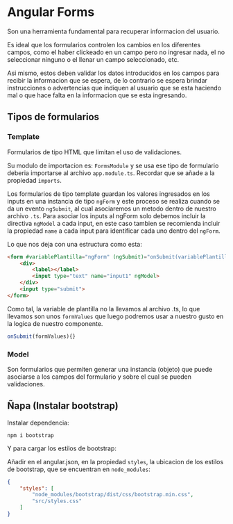 # Angular Forms

Son una herramienta fundamental para recuperar informacion del usuario.

Es ideal que los formularios controlen los cambios en los diferentes campos, como el haber clickeado en un campo pero no ingresar nada, el no seleccionar ninguno o el llenar un campo seleccionado, etc.

Asi mismo, estos deben validar los datos introducidos en los campos para recibir la informacion que se espera, de lo contrario se espera brindar instrucciones o advertencias que indiquen al usuario que se esta haciendo mal o que hace falta en la informacion que se esta ingresando.

## Tipos de formularios

### Template

Formularios de tipo HTML que limitan el uso de validaciones.

Su modulo de importacion es: `FormsModule`  y se usa ese tipo de formulario deberia importarse al archivo `app.module.ts`. Recordar que se añade a la propiedad `imports`.

Los formularios de tipo template guardan los valores ingresados en los inputs en una instancia de tipo `ngForm` y este proceso se realiza cuando se da un evento `ngSubmit`, al cual asociaremos un metodo dentro de nuestro archivo `.ts`. Para asociar los inputs al ngForm solo debemos incluir la directiva `ngModel` a cada input, en este caso tambien se recomienda incluir la propiedad `name` a cada input para identificar cada uno dentro del `ngForm`.

Lo que nos deja con una estructura como esta:

```html
<form #variablePlantilla="ngForm" (ngSubmit)="onSubmit(variablePlantilla.value)">
    <div>
        <label></label>
        <input type="text" name="input1" ngModel>
    </div>
    <input type="submit">
</form>
```

Como tal, la variable de plantilla no la llevamos al archivo .ts, lo que llevamos son unos `formValues` que luego podremos usar a nuestro gusto en la logica de nuestro componente.

```typescript
onSubmit(formValues){}
```

### Model

Son formularios que permiten generar una instancia (objeto) que puede asociarse a los campos del formulario y sobre el cual se pueden validaciones.

## Ñapa (Instalar bootstrap)

Instalar dependencia:

```cli
npm i bootstrap
```

Y para cargar los estilos de bootstrap:

Añadir en el angular.json, en la propiedad `styles`, la ubicacion de los estilos de bootstrap, que se encuentran en `node_modules`:

```json
{
    "styles": [
        "node_modules/bootstrap/dist/css/bootstrap.min.css",
        "src/styles.css"
    ]
}
```
